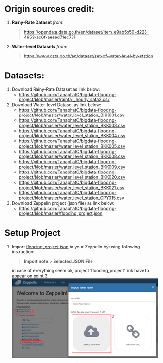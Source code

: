 # Origin sources credit:
1) **Rainy-Rate Dataset** _from_: 
   > https://opendata.data.go.th/en/dataset/item_e9ab5b50-d228-4953-ac6f-aeeed71ec751

2) **Water-level Datasets** _from_: 
   > https://www.data.go.th/en/dataset/set-of-water-level-by-station

# Datasets:
1) Download Rainy-Rate Dataset as link below:
   - https://github.com/TanaphatC/bigdata-flooding-project/blob/master/rainfall_hourly_data2.csv
2) Download Water-level Dataset as link below:
   - https://github.com/TanaphatC/bigdata-flooding-project/blob/master/water_level_station_BKK001.csv
   - https://github.com/TanaphatC/bigdata-flooding-project/blob/master/water_level_station_BKK003.csv
   - https://github.com/TanaphatC/bigdata-flooding-project/blob/master/water_level_station_BKK004.csv
   - https://github.com/TanaphatC/bigdata-flooding-project/blob/master/water_level_station_BKK005.csv
   - https://github.com/TanaphatC/bigdata-flooding-project/blob/master/water_level_station_BKK008.csv
   - https://github.com/TanaphatC/bigdata-flooding-project/blob/master/water_level_station_BKK009.csv
   - https://github.com/TanaphatC/bigdata-flooding-project/blob/master/water_level_station_BKK020.csv
   - https://github.com/TanaphatC/bigdata-flooding-project/blob/master/water_level_station_BKK021.csv
   - https://github.com/TanaphatC/bigdata-flooding-project/blob/master/water_level_station_CPY015.csv
3) Download Zeppelin project (json file) as link below:
   - https://github.com/TanaphatC/bigdata-flooding-project/blob/master/flooding_project.json
   
# Setup Project
1) Import [flooding_project.json](https://github.com/TanaphatC/bigdata-flooding-project/blob/master/flooding_project.json) to your Zeppelin by using following instruction:
   > **Import note** > **Selected JSON File**
   
   in case of everything seem ok, project 'flooding_project' link have to appear on point 3.
   ![import project](https://github.com/TanaphatC/bigdata-flooding-project/blob/master/images/import_project.jpg)
